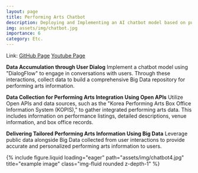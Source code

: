 ```yaml
---
layout: page
title: Performing Arts Chatbot
description: Deploying and Implementing an AI chatbot model based on public data.
img: assets/img/chatbot.jpg
importance: 6
category: Etc.
---
```


Link: 
<a href="https://github.com/ailleen1004/Performance_Chatbot">GitHub Page</a>
<a href="https://youtu.be/oWUrbXub3lE">Youtube Page</a>

<b>Data Accumulation through User Dialog</b>
Implement a chatbot model using "DialogFlow" to engage in conversations with users. Through these interactions, collect data to build a comprehensive Big Data repository for performing arts information.

<b>Data Collection for Performing Arts Integration Using Open APIs</b>
Utilize Open APIs and data sources, such as the "Korea Performing Arts Box Office Information System (KOPIS)," to gather integrated performing arts data. This includes information on performance listings, detailed descriptions, venue information, and box office records.

<b>Delivering Tailored Performing Arts Information Using Big Data</b>
Leverage public data alongside Big Data collected from user interactions to provide accurate and personalized performing arts information to users.

<div class="row">
    {% include figure.liquid loading="eager" path="assets/img/chatbot4.jpg" title="example image" class="img-fluid rounded z-depth-1" %}
</div>

